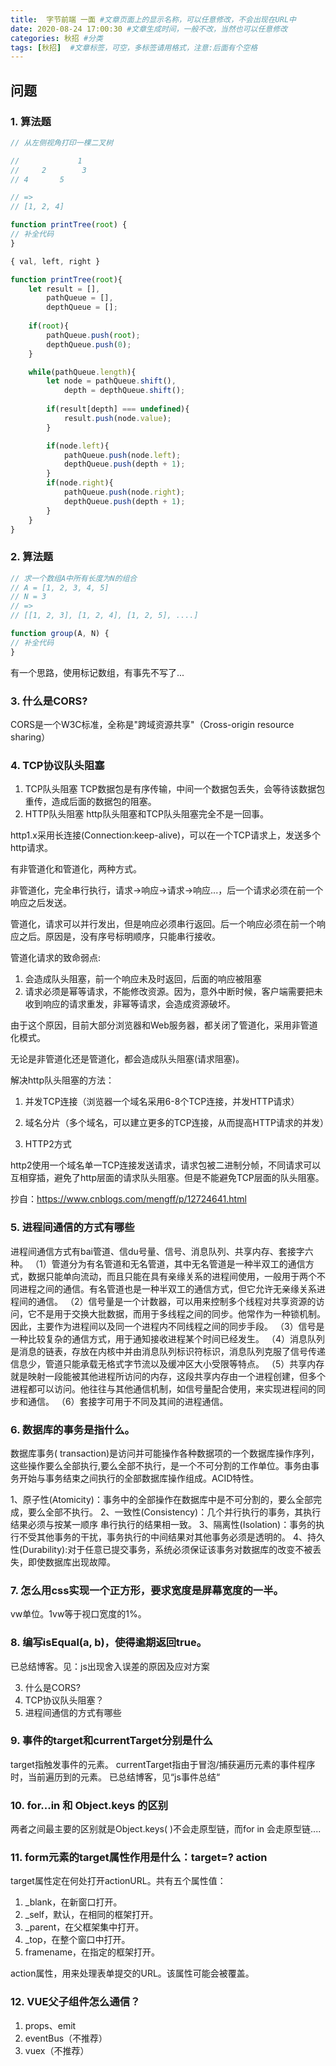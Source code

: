 ```yaml
---
title:  字节前端 一面 #文章页面上的显示名称，可以任意修改，不会出现在URL中
date: 2020-08-24 17:00:30 #文章生成时间，一般不改，当然也可以任意修改
categories: 秋招 #分类
tags: [秋招]  #文章标签，可空，多标签请用格式，注意:后面有个空格
---
```


## 问题
### 1. 算法题
```js
// 从左侧视角打印一棵二叉树

//             1
//     2        3
// 4       5

// =>
// [1, 2, 4]

function printTree(root) {
// 补全代码
}

{ val, left, right }
```
```js
function printTree(root){
    let result = [],
        pathQueue = [],
        depthQueue = [];
    
    if(root){
        pathQueue.push(root);
        depthQueue.push(0);
    }

    while(pathQueue.length){
        let node = pathQueue.shift(),
            depth = depthQueue.shift();
        
        if(result[depth] === undefined){
            result.push(node.value);
        }

        if(node.left){
            pathQueue.push(node.left);
            depthQueue.push(depth + 1);
        }
        if(node.right){
            pathQueue.push(node.right);
            depthQueue.push(depth + 1);
        }
    }
}
```
### 2. 算法题
```js
// 求一个数组A中所有长度为N的组合
// A = [1, 2, 3, 4, 5]
// N = 3
// =>
// [[1, 2, 3], [1, 2, 4], [1, 2, 5], ....]

function group(A, N) {
// 补全代码
}
```
有一个思路，使用标记数组，有事先不写了...

### 3. 什么是CORS?
CORS是一个W3C标准，全称是"跨域资源共享"（Cross-origin resource sharing）

### 4. TCP协议队头阻塞
1. TCP队头阻塞
TCP数据包是有序传输，中间一个数据包丢失，会等待该数据包重传，造成后面的数据包的阻塞。
2. HTTP队头阻塞
http队头阻塞和TCP队头阻塞完全不是一回事。

http1.x采用长连接(Connection:keep-alive)，可以在一个TCP请求上，发送多个http请求。

有非管道化和管道化，两种方式。

非管道化，完全串行执行，请求->响应->请求->响应...，后一个请求必须在前一个响应之后发送。

管道化，请求可以并行发出，但是响应必须串行返回。后一个响应必须在前一个响应之后。原因是，没有序号标明顺序，只能串行接收。

管道化请求的致命弱点:

1. 会造成队头阻塞，前一个响应未及时返回，后面的响应被阻塞
2. 请求必须是幂等请求，不能修改资源。因为，意外中断时候，客户端需要把未收到响应的请求重发，非幂等请求，会造成资源破坏。

由于这个原因，目前大部分浏览器和Web服务器，都关闭了管道化，采用非管道化模式。

无论是非管道化还是管道化，都会造成队头阻塞(请求阻塞)。

解决http队头阻塞的方法：

1. 并发TCP连接（浏览器一个域名采用6-8个TCP连接，并发HTTP请求）
2. 域名分片（多个域名，可以建立更多的TCP连接，从而提高HTTP请求的并发）

2. HTTP2方式

http2使用一个域名单一TCP连接发送请求，请求包被二进制分帧，不同请求可以互相穿插，避免了http层面的请求队头阻塞。但是不能避免TCP层面的队头阻塞。

抄自：https://www.cnblogs.com/mengff/p/12724641.html

### 5. 进程间通信的方式有哪些
进程间通信方式有bai管道、信du号量、信号、消息队列、共享内存、套接字六种。
（1）管道分为有名管道和无名管道，其中无名管道是一种半双工的通信方式，数据只能单向流动，而且只能在具有亲缘关系的进程间使用，一般用于两个不同进程之间的通信。有名管道也是一种半双工的通信方式，但它允许无亲缘关系进程间的通信。
（2）信号量是一个计数器，可以用来控制多个线程对共享资源的访问，它不是用于交换大批数据，而用于多线程之间的同步。他常作为一种锁机制。因此，主要作为进程间以及同一个进程内不同线程之间的同步手段。
（3）信号是一种比较复杂的通信方式，用于通知接收进程某个时间已经发生。
（4）消息队列是消息的链表，存放在内核中并由消息队列标识符标识，消息队列克服了信号传递信息少，管道只能承载无格式字节流以及缓冲区大小受限等特点。
（5）共享内存就是映射一段能被其他进程所访问的内存，这段共享内存由一个进程创建，但多个进程都可以访问。他往往与其他通信机制，如信号量配合使用，来实现进程间的同步和通信。
（6）套接字可用于不同及其间的进程通信。

### 6. 数据库的事务是指什么。
数据库事务( transaction)是访问并可能操作各种数据项的一个数据库操作序列，这些操作要么全部执行,要么全部不执行，是一个不可分割的工作单位。事务由事务开始与事务结束之间执行的全部数据库操作组成。ACID特性。

1、原子性(Atomicity)：事务中的全部操作在数据库中是不可分割的，要么全部完成，要么全部不执行。 
2、一致性(Consistency)：几个并行执行的事务，其执行结果必须与按某一顺序 串行执行的结果相一致。
3、隔离性(Isolation)：事务的执行不受其他事务的干扰，事务执行的中间结果对其他事务必须是透明的。
4、持久性(Durability):对于任意已提交事务，系统必须保证该事务对数据库的改变不被丢失，即使数据库出现故障。

### 7. 怎么用css实现一个正方形，要求宽度是屏幕宽度的一半。
vw单位。1vw等于视口宽度的1%。

### 8. 编写isEqual(a, b)，使得逾期返回true。
已总结博客。见：js出现舍入误差的原因及应对方案

3. 什么是CORS?
4. TCP协议队头阻塞？
5. 进程间通信的方式有哪些

### 9. 事件的target和currentTarget分别是什么
target指触发事件的元素。
currentTarget指由于冒泡/捕获遍历元素的事件程序时，当前遍历到的元素。
已总结博客，见“js事件总结“

### 10. for...in 和 Object.keys 的区别 
两者之间最主要的区别就是Object.keys( )不会走原型链，而for in 会走原型链....

### 11. form元素的target属性作用是什么：target=? action 
target属性定在何处打开actionURL。共有五个属性值：
1. _blank，在新窗口打开。
2. _self，默认，在相同的框架打开。
3. _parent，在父框架集中打开。
4. _top，在整个窗口中打开。
5. framename，在指定的框架打开。

action属性，用来处理表单提交的URL。该属性可能会被覆盖。

### 12. VUE父子组件怎么通信？
1. props、emit
2. eventBus（不推荐）
3. vuex（不推荐）